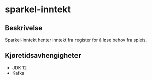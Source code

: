 # sparkel-inntekt

## Beskrivelse
Sparkel-inntekt henter inntekt fra register for å løse behov fra spleis.

## Kjøretidsavhengigheter

* JDK 12
* Kafka
